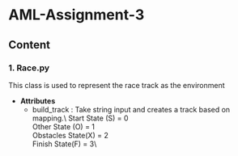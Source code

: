 # AML-Assignment-3
## Content
### 1. Race.py
This class is used to represent the race track as the environment
- **Attributes**
  - build_track : Take string input and creates a track based on mapping.\ 
        Start State (S) = 0\
        Other State (O) = 1\
        Obstacles State(X) = 2\
        Finish State(F) = 3\
        
